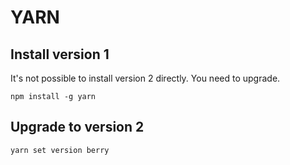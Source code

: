 # YARN

## Install version 1

It's not possible to install version 2 directly. You need to upgrade.

```
npm install -g yarn
```

## Upgrade to version 2

```
yarn set version berry
```
